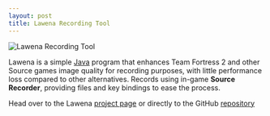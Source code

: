 ```yaml
---
layout: post
title: Lawena Recording Tool
---
```


![Lawena Recording Tool](http://i.imgur.com/dlRdaeA.png)

Lawena is a simple [Java](http://java.com/download) program that enhances Team Fortress 2 and other Source games image quality for recording purposes, with little performance loss compared to other alternatives. Records using in-game **Source Recorder**, providing files and key bindings to ease the process.

Head over to the Lawena [project page](http://lawena.github.io) or directly to the GitHub [repository](https://github.com/iabarca/lawena-recording-tool)
